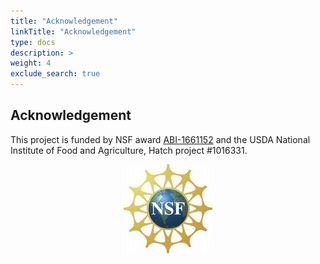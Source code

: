 ```yaml
---
title: "Acknowledgement"
linkTitle: "Acknowledgement"
type: docs
description: >
weight: 4
exclude_search: true
---
```


## Acknowledgement

This project is funded by NSF award [ABI-1661152](https://www.nsf.gov/awardsearch/showAward?AWD_ID=1661152) and the USDA National Institute of Food and Agriculture, Hatch project #1016331. 

<center><img title="nsflogo" src="NSF_Logo.png"><img/></center>

